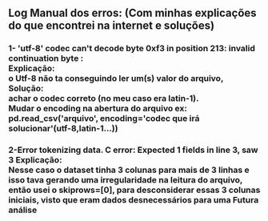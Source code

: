 <h2>
Log Manual dos erros: (Com minhas explicações do que encontrei na internet e soluções)
</h2>

<h3>
1- 'utf-8' codec can't decode byte 0xf3 in position 213: invalid continuation byte :
<br>
Explicação:<br> 
o Utf-8 não ta conseguindo ler um(s) valor do arquivo, 
<br>
Solução:<br>
achar o codec correto (no meu caso era latin-1).<br> 
Mudar o encoding na abertura do arquivo ex: pd.read_csv('arquivo', encoding='codec que irá solucionar'(utf-8,latin-1...))
</h3>

<h3>
2-Error tokenizing data. C error: Expected 1 fields in line 3, saw 3
Explicação:<br>
Nesse caso o dataset tinha 3 colunas para mais de 3 linhas e isso tava gerando uma irregularidade na leitura do arquivo, então usei o skiprows=[0], para desconsiderar essas 3 colunas iniciais, visto que eram dados desnecessários para uma Futura análise
</h3>
